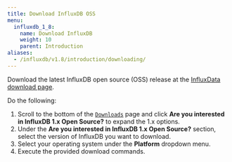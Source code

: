 ```yaml
---
title: Download InfluxDB OSS
menu:
  influxdb_1_8:
    name: Download InfluxDB
    weight: 10
    parent: Introduction
aliases:
  - /influxdb/v1.8/introduction/downloading/
---
```


Download the latest InfluxDB open source (OSS) release at the [InfluxData download page](https://portal.influxdata.com/downloads). 

Do the following:

1. Scroll to the bottom of the [`Downloads`](https://portal.influxdata.com/downloads) page and click **Are you interested in InfluxDB 1.x Open Source?** to expand the 1.x options. 
2. Under the **Are you interested in InfluxDB 1.x Open Source?** section, select the version of InfluxDB you want to download.
3. Select your operating system under the **Platform** dropdown menu.
4. Execute the provided download commands.
